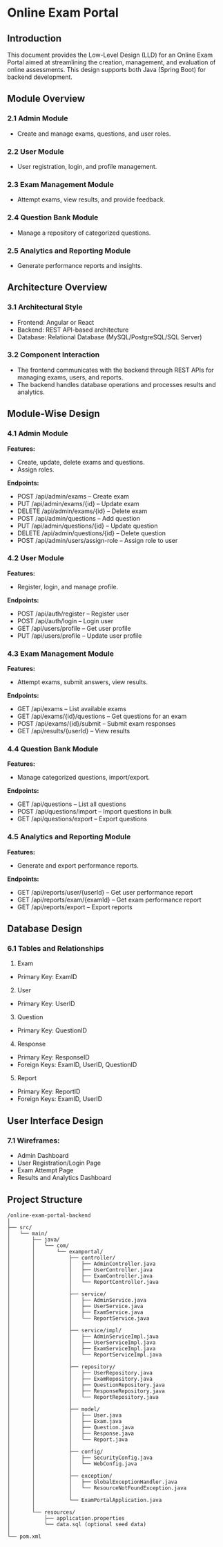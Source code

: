 # Online Exam Portal
 
## Introduction
This document provides the Low-Level Design (LLD) for an Online Exam Portal aimed at streamlining the creation, management, and evaluation of online assessments. This design supports both Java (Spring Boot) for backend development.
 
## Module Overview
### 2.1 Admin Module
- Create and manage exams, questions, and user roles.
 
### 2.2 User Module
- User registration, login, and profile management.
 
### 2.3 Exam Management Module
- Attempt exams, view results, and provide feedback.
 
### 2.4 Question Bank Module
- Manage a repository of categorized questions.
 
### 2.5 Analytics and Reporting Module
- Generate performance reports and insights.
 
## Architecture Overview
### 3.1 Architectural Style
- Frontend: Angular or React
- Backend: REST API-based architecture
- Database: Relational Database (MySQL/PostgreSQL/SQL Server)
 
### 3.2 Component Interaction
- The frontend communicates with the backend through REST APIs for managing exams, users, and reports.
- The backend handles database operations and processes results and analytics.
 
## Module-Wise Design
### 4.1 Admin Module
**Features:**
- Create, update, delete exams and questions.
- Assign roles.

**Endpoints:**
- POST /api/admin/exams – Create exam
- PUT /api/admin/exams/{id} – Update exam
- DELETE /api/admin/exams/{id} – Delete exam
- POST /api/admin/questions – Add question
- PUT /api/admin/questions/{id} – Update question
- DELETE /api/admin/questions/{id} – Delete question
- POST /api/admin/users/assign-role – Assign role to user
 
### 4.2 User Module
**Features:**
- Register, login, and manage profile.

**Endpoints:**
- POST /api/auth/register – Register user
- POST /api/auth/login – Login user
- GET /api/users/profile – Get user profile
- PUT /api/users/profile – Update user profile
 
### 4.3 Exam Management Module
**Features:**
- Attempt exams, submit answers, view results.

**Endpoints:**
- GET /api/exams – List available exams
- GET /api/exams/{id}/questions – Get questions for an exam
- POST /api/exams/{id}/submit – Submit exam responses
- GET /api/results/{userId} – View results

 
### 4.4 Question Bank Module
**Features:**
- Manage categorized questions, import/export.

**Endpoints:**
- GET /api/questions – List all questions
- POST /api/questions/import – Import questions in bulk
- GET /api/questions/export – Export questions
 
### 4.5 Analytics and Reporting Module
**Features:**
- Generate and export performance reports.

**Endpoints:**
- GET /api/reports/user/{userId} – Get user performance report
- GET /api/reports/exam/{examId} – Get exam performance report
- GET /api/reports/export – Export reports

 
## Database Design
### 6.1 Tables and Relationships
1. Exam
  - Primary Key: ExamID
2. User
  - Primary Key: UserID
3. Question
  - Primary Key: QuestionID
4. Response
  - Primary Key: ResponseID
  - Foreign Keys: ExamID, UserID, QuestionID
5. Report
  - Primary Key: ReportID
  - Foreign Keys: ExamID, UserID
 
## User Interface Design
### 7.1 Wireframes:
- Admin Dashboard
- User Registration/Login Page
- Exam Attempt Page
- Results and Analytics Dashboard
 
 
## Project Structure
```plaintext
/online-exam-portal-backend
│
├── src/
│   └── main/
│       ├── java/
│       │   └── com/
│       │       └── examportal/
│       │           ├── controller/
│       │           │   ├── AdminController.java
│       │           │   ├── UserController.java
│       │           │   ├── ExamController.java
│       │           │   └── ReportController.java
│       │           │
│       │           ├── service/
│       │           │   ├── AdminService.java
│       │           │   ├── UserService.java
│       │           │   ├── ExamService.java
│       │           │   └── ReportService.java
│       │           │
│       │           ├── service/impl/
│       │           │   ├── AdminServiceImpl.java
│       │           │   ├── UserServiceImpl.java
│       │           │   ├── ExamServiceImpl.java
│       │           │   └── ReportServiceImpl.java
│       │           │
│       │           ├── repository/
│       │           │   ├── UserRepository.java
│       │           │   ├── ExamRepository.java
│       │           │   ├── QuestionRepository.java
│       │           │   ├── ResponseRepository.java
│       │           │   └── ReportRepository.java
│       │           │
│       │           ├── model/
│       │           │   ├── User.java
│       │           │   ├── Exam.java
│       │           │   ├── Question.java
│       │           │   ├── Response.java
│       │           │   └── Report.java
│       │           │
│       │           ├── config/
│       │           │   ├── SecurityConfig.java
│       │           │   └── WebConfig.java
│       │           │
│       │           ├── exception/
│       │           │   ├── GlobalExceptionHandler.java
│       │           │   └── ResourceNotFoundException.java
│       │           │
│       │           └── ExamPortalApplication.java
│       │
│       └── resources/
│           ├── application.properties
│           └── data.sql (optional seed data)
│
└── pom.xml
 
 
